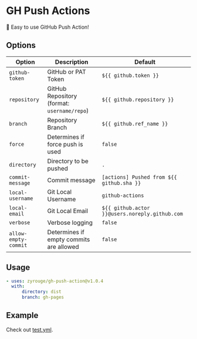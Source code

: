 # GH Push Actions

🚀 Easy to use GitHub Push Action!

## Options

| Option               | Description                                 | Default                                        |
| -------------------- | ------------------------------------------- | ---------------------------------------------- |
| `github-token`       | GitHub or PAT Token                         | `${{ github.token }}`                          |
| `repository`         | GitHub Repository (format: `username/repo`) | `${{ github.repository }}`                     |
| `branch`             | Repository Branch                           | `${{ github.ref_name }}`                       |
| `force`              | Determines if force push is used            | `false`                                        |
| `directory`          | Directory to be pushed                      | `.`                                            |
| `commit-message`     | Commit message                              | `[actions] Pushed from ${{ github.sha }}`      |
| `local-username`     | Git Local Username                          | `github-actions`                               |
| `local-email`        | Git Local Email                             | `${{ github.actor }}@users.noreply.github.com` |
| `verbose`            | Verbose logging                             | `false`                                        |
| `allow-empty-commit` | Determines if empty commits are allowed     | `false`                                        |

## Usage

```yaml
- uses: zyrouge/gh-push-action@v1.0.4
  with:
      directory: dist
      branch: gh-pages
```

## Example

Check out [test.yml](./.github/workflows/test.yml).
